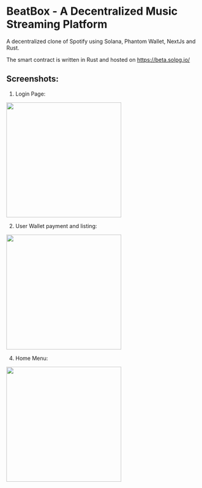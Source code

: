 # BeatBox - A Decentralized Music Streaming Platform

A decentralized clone of Spotify using Solana, Phantom Wallet, NextJs and Rust.

The smart contract is written in Rust and hosted on https://beta.solpg.io/


## Screenshots:

1) Login Page:
<img src="https://github.com/user-attachments/assets/001ba728-7cb4-49a4-9755-ce756421ed68" width="300"/>

2) User Wallet payment and listing:
   
<img src="https://github.com/user-attachments/assets/7adb43fd-6c94-4bb2-af48-e3acb9c179a0" width="300"/>

4) Home Menu:
   
<img src="https://github.com/user-attachments/assets/86927982-e3fd-4298-83ae-7dc39a0468e1" width="300"/>

